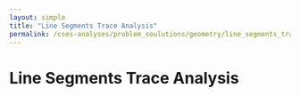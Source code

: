 ```yaml
---
layout: simple
title: "Line Segments Trace Analysis"
permalink: /cses-analyses/problem_soulutions/geometry/line_segments_trace_analysis
---
```



# Line Segments Trace Analysis
